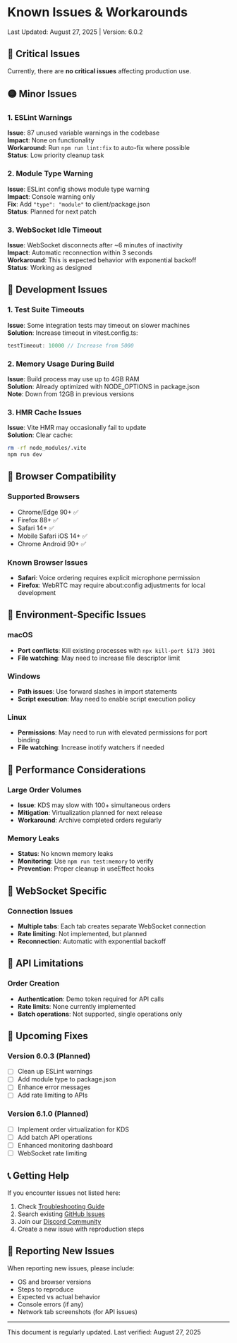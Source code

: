 # Known Issues & Workarounds

Last Updated: August 27, 2025 | Version: 6.0.2

## 🔴 Critical Issues

Currently, there are **no critical issues** affecting production use.

## 🟡 Minor Issues

### 1. ESLint Warnings
**Issue**: 87 unused variable warnings in the codebase  
**Impact**: None on functionality  
**Workaround**: Run `npm run lint:fix` to auto-fix where possible  
**Status**: Low priority cleanup task

### 2. Module Type Warning
**Issue**: ESLint config shows module type warning  
**Impact**: Console warning only  
**Fix**: Add `"type": "module"` to client/package.json  
**Status**: Planned for next patch

### 3. WebSocket Idle Timeout
**Issue**: WebSocket disconnects after ~6 minutes of inactivity  
**Impact**: Automatic reconnection within 3 seconds  
**Workaround**: This is expected behavior with exponential backoff  
**Status**: Working as designed

## 🔵 Development Issues

### 1. Test Suite Timeouts
**Issue**: Some integration tests may timeout on slower machines  
**Solution**: Increase timeout in vitest.config.ts:
```javascript
testTimeout: 10000 // Increase from 5000
```

### 2. Memory Usage During Build
**Issue**: Build process may use up to 4GB RAM  
**Solution**: Already optimized with NODE_OPTIONS in package.json  
**Note**: Down from 12GB in previous versions

### 3. HMR Cache Issues
**Issue**: Vite HMR may occasionally fail to update  
**Solution**: Clear cache:
```bash
rm -rf node_modules/.vite
npm run dev
```

## 📱 Browser Compatibility

### Supported Browsers
- Chrome/Edge 90+ ✅
- Firefox 88+ ✅
- Safari 14+ ✅
- Mobile Safari iOS 14+ ✅
- Chrome Android 90+ ✅

### Known Browser Issues
- **Safari**: Voice ordering requires explicit microphone permission
- **Firefox**: WebRTC may require about:config adjustments for local development

## 🔧 Environment-Specific Issues

### macOS
- **Port conflicts**: Kill existing processes with `npx kill-port 5173 3001`
- **File watching**: May need to increase file descriptor limit

### Windows
- **Path issues**: Use forward slashes in import statements
- **Script execution**: May need to enable script execution policy

### Linux
- **Permissions**: May need to run with elevated permissions for port binding
- **File watching**: Increase inotify watchers if needed

## 🚀 Performance Considerations

### Large Order Volumes
- **Issue**: KDS may slow with 100+ simultaneous orders
- **Mitigation**: Virtualization planned for next release
- **Workaround**: Archive completed orders regularly

### Memory Leaks
- **Status**: No known memory leaks
- **Monitoring**: Use `npm run test:memory` to verify
- **Prevention**: Proper cleanup in useEffect hooks

## 🔄 WebSocket Specific

### Connection Issues
- **Multiple tabs**: Each tab creates separate WebSocket connection
- **Rate limiting**: Not implemented, but planned
- **Reconnection**: Automatic with exponential backoff

## 📝 API Limitations

### Order Creation
- **Authentication**: Demo token required for API calls
- **Rate limits**: None currently implemented
- **Batch operations**: Not supported, single operations only

## 🎯 Upcoming Fixes

### Version 6.0.3 (Planned)
- [ ] Clean up ESLint warnings
- [ ] Add module type to package.json
- [ ] Enhance error messages
- [ ] Add rate limiting to APIs

### Version 6.1.0 (Planned)
- [ ] Implement order virtualization for KDS
- [ ] Add batch API operations
- [ ] Enhanced monitoring dashboard
- [ ] WebSocket rate limiting

## 📞 Getting Help

If you encounter issues not listed here:

1. Check [Troubleshooting Guide](../05-operations/troubleshooting.md)
2. Search existing [GitHub Issues](https://github.com/restaurant-os/issues)
3. Join our [Discord Community](https://discord.gg/restaurant-os)
4. Create a new issue with reproduction steps

## 🔄 Reporting New Issues

When reporting new issues, please include:
- OS and browser versions
- Steps to reproduce
- Expected vs actual behavior
- Console errors (if any)
- Network tab screenshots (for API issues)

---

This document is regularly updated. Last verified: August 27, 2025